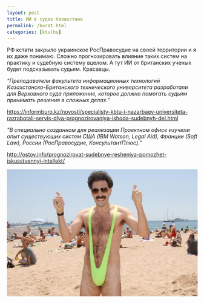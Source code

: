 ```yaml
---
layout: post
title: ИИ в судах Казахстана
permalink: /borat.html
categories: [ktulhu]
---
```


РФ кстати закрыло украинское РосПравосудие на своей территории и я их даже понимаю. Сложно прогнозировать влияние таких систем на практику и судебную систему вцелом. А тут ИИ от британских ученых будет подсказывать судьям. Красавцы. 

<i>"Преподаватели факультета информационных технологий Казахстанско-Британского технического университета разработали для Верховного суда приложение, которое должно помогать судьям принимать решения в сложных делах."</i>

https://informburo.kz/novosti/specialisty-kbtu-i-nazarbaev-universiteta-razrabotali-servis-dlya-prognozirovaniya-ishoda-sudebnyh-del.html

<i>"В специально созданном для реализации Проектном офисе изучили опыт существующих систем США (IBM Watson, Legal Aid), Франции (Soft Law), России (РосПравосудие, КонсультантПлюс)."</i>

http://ostov.info/prognozirovat-sudebnye-resheniya-pomozhet-iskusstvennyj-intellekt/

![Борат](/images/2019/10/07_07mxx4t.jpg)
